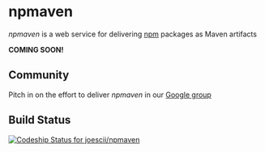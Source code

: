 # npmaven

*npmaven* is a web service for delivering [npm](https://www.npmjs.com/) packages as Maven artifacts

**COMING SOON!**

## Community
Pitch in on the effort to deliver *npmaven* in our [Google group]($community$)

## Build Status
[ ![Codeship Status for joescii/npmaven](https://codeship.com/projects/cc026fc0-a63a-0132-51a1-227cfe37c349/status?branch=master)](https://codeship.com/projects/66962)
